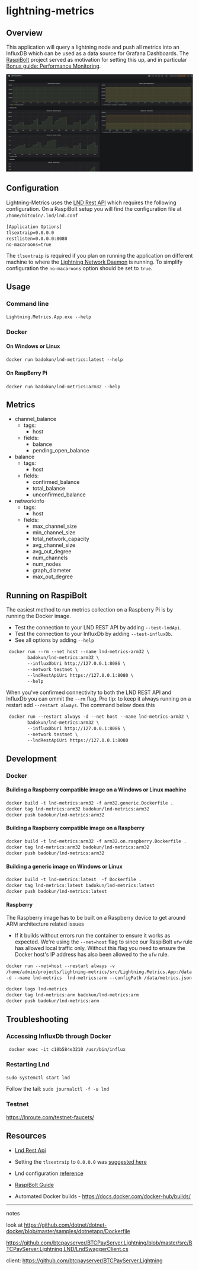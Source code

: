 ﻿# lightning-metrics


## Overview

This application will query a lightning node and push all metrics into an InfluxDB which can be used as a data source for Grafana Dashboards. 
The [RaspiBolt](https://github.com/badokun/guides/blob/master/raspibolt/README.md) project served as motivation for setting this up, and in particular
[Bonus guide: Performance Monitoring](https://github.com/badokun/guides/blob/master/raspibolt/raspibolt_71_monitoring.md). 

![Grafana](resources/grafana-metrics.jpg)

## Configuration

Lightning-Metrics uses the [LND Rest API](https://api.lightning.community/rest/index.html) which requires the following configuration. On a RaspiBolt setup you will find the configuration file at `/home/bitcoin/.lnd/lnd.conf`

```
[Application Options]
tlsextraip=0.0.0.0
restlisten=0.0.0.0:8080
no-macaroons=true
```

The `tlsextraip` is required if you plan on running the application on different machine to where the [Lightning Network Daemon](https://github.com/lightningnetwork/lnd) ️is running. To simplify configuration
the `no-macaroons` option should be set to `true`.

## Usage

### Command line
`Lightning.Metrics.App.exe --help` 

### Docker

#### On Windows or Linux
`docker run badokun/lnd-metrics:latest --help`

#### On RaspBerry Pi
`docker run badokun/lnd-metrics:arm32 --help`

## Metrics

* channel_balance
  * tags:
    * host
  * fields:
    * balance
    * pending_open_balance
* balance
  * tags:
    * host
  * fields:
    * confirmed_balance
    * total_balance
    * unconfirmed_balance
* networkinfo
  * tags:
    * host
  * fields:
    * max_channel_size
    * min_channel_size
    * total_network_capacity
    * avg_channel_size
    * avg_out_degree
    * num_channels
    * num_nodes
    * graph_diameter
    * max_out_degree

## Running on RaspiBolt

The easiest method to run metrics collection on a Raspberry Pi is by running the Docker image.

* Test the connection to your LND REST API by adding `--test-lndApi`.
* Test the connection to your InfluxDb by adding `--test-influxDb`.
* See all options by adding `--help`

```
 docker run --rm --net host --name lnd-metrics-arm32 \
        badokun/lnd-metrics:arm32 \
        --influxDbUri http://127.0.0.1:8086 \
        --network testnet \
        --lndRestApiUri https://127.0.0.1:8080 \
        --help
```

When you've confirmed connectivity to both the LND REST API and InfluxDb you can ommit the `--rm` flag. Pro tip: to keep it always running on a restart add `--restart always`. The command below does this

```
 docker run --restart always -d --net host --name lnd-metrics-arm32 \
        badokun/lnd-metrics:arm32 \
        --influxDbUri http://127.0.0.1:8086 \
        --network testnet \
        --lndRestApiUri https://127.0.0.1:8080
```


## Development

### Docker

#### Building a Raspberry compatible image on a Windows or Linux machine

```
docker build -t lnd-metrics:arm32 -f arm32.generic.Dockerfile .
docker tag lnd-metrics:arm32 badokun/lnd-metrics:arm32
docker push badokun/lnd-metrics:arm32
```

#### Building a Raspberry compatible image on a Raspberry

```
docker build -t lnd-metrics:arm32 -f arm32.on.raspberry.Dockerfile .
docker tag lnd-metrics:arm32 badokun/lnd-metrics:arm32
docker push badokun/lnd-metrics:arm32
```

#### Building a generic image on Windows or Linux

```
docker build -t lnd-metrics:latest  -f Dockerfile .
docker tag lnd-metrics:latest badokun/lnd-metrics:latest
docker push badokun/lnd-metrics:latest
```



#### Raspberry

The Raspberry image has to be built on a Raspberry device to get around ARM architecture related issues


* If it builds without errors run the container to ensure it works as expected. We're using the `--net=host` flag to since our RaspiBolt `ufw` rule has allowed local traffic only. Without this flag you need to ensure the Docker host's IP address has also been allowed to the `ufw` rule.

```
docker run --net=host --restart always -v /home/admin/projects/lightning-metrics/src/Lightning.Metrics.App:/data -d --name lnd-metrics  lnd-metrics:arm --configPath /data/metrics.json
```



```
docker logs lnd-metrics
docker tag lnd-metrics:arm badokun/lnd-metrics:arm
docker push badokun/lnd-metrics:arm
```

## Troubleshooting

### Accessing InfluxDb through Docker

` docker exec -it c10b584e3210 /usr/bin/influx`

### Restarting Lnd

`sudo systemctl start lnd`

Follow the tail:
`sudo journalctl -f -u lnd`


### Testnet

https://lnroute.com/testnet-faucets/

## Resources

* [Lnd Rest Api](https://api.lightning.community/rest/index.html)
* Setting the `tlsextraip` to `0.0.0.0` was [suggested here](https://github.com/lightningnetwork/lnd/issues/1567#issuecomment-437665324)
* Lnd configuration [reference](https://github.com/lightningnetwork/lnd/blob/master/sample-lnd.conf)
* [RaspiBolt Guide](https://github.com/badokun/guides/tree/master/raspibolt)

* Automated Docker builds - https://docs.docker.com/docker-hub/builds/
---

notes

look at https://github.com/dotnet/dotnet-docker/blob/master/samples/dotnetapp/Dockerfile

https://github.com/btcpayserver/BTCPayServer.Lightning/blob/master/src/BTCPayServer.Lightning.LND/LndSwaggerClient.cs

client: https://github.com/btcpayserver/BTCPayServer.Lightning